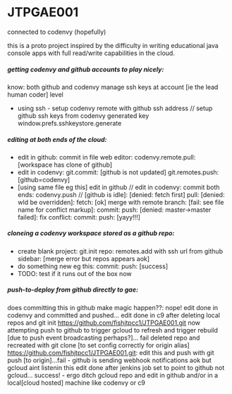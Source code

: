 # JTPGAE001
connected to codenvy (hopefully)

this is a proto project inspired by the difficulty in writing educational java console apps with full read/write capabilities in the cloud.

##### getting codenvy and github accounts to play nicely:
know: both github and codenvy manage ssh keys at account [ie the lead human coder] level
* using ssh - setup codenvy remote with github ssh address // setup github ssh keys from codenvy generated key window.prefs.sshkeystore.generate

##### editing at both ends of the cloud:
* edit in github: commit in file web editor: codenvy.remote.pull: [workspace has clone of github]
* edit in codenvy: git.commit: [github is not updated] git.remotes.push: [github=codenvy]
* [using same file eg this] edit in github // edit in codenvy: commit both ends: codenvy.push // [github is idle]: [denied: fetch first] pull: [denied: wld be overridden]: fetch: [ok] merge with remote branch: [fail: see file name for conflict markup]: commit: push: [denied: master->master failed]: fix conflict: commit: push: [yayy!!!]   

##### cloneing a codenvy workspace stored as a github repo:
* create blank project: git.init repo: remotes.add with ssh url from github sidebar: [merge error but repos appears aok]
* do something new eg this: commit: push: [success]
* TODO: test if it runs out of the box now

##### push-to-deploy from github directly to gae:
does committing this in github make magic happen??: nope!
edit done in codenvy and committed and pushed...
edit done in c9 after deleting local repos and git init https://github.com/fishjtpcc1/JTPGAE001.git
now attempting push to github to trigger gcloud to refresh and trigger rebuild [due to push event broadcasting perhaps?]... fail
deleted repo and recreated with git clone [to set config correctly for origin alias] https://github.com/fishjtpcc1/JTPGAE001.git: edit this and push with git push [to origin]...fail - github is sending webhook notifications aok but gcloud aint listenin
this edit done after jenkins job set to point to github not gcloud... success! - ergo ditch gcloud repo and edit in github and/or in a local[cloud hosted] machine like codenvy or c9

